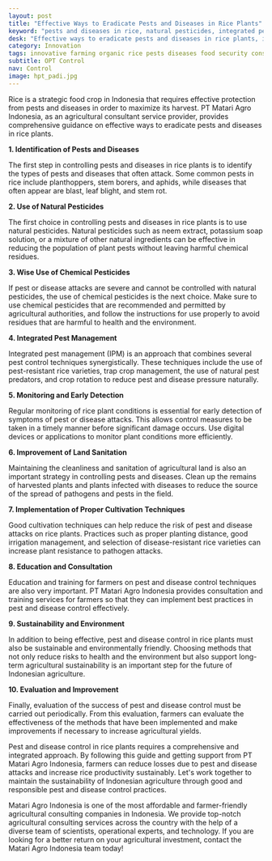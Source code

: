 ```yaml
---
layout: post
title: "Effective Ways to Eradicate Pests and Diseases in Rice Plants"
keyword: "pests and diseases in rice, natural pesticides, integrated pest control, PT Matari Agro Indonesia"
desk: "Effective ways to eradicate pests and diseases in rice plants, including the use of natural pesticides and integrated pest control methods in this guide from PT Matari Agro Indonesia"
category: Innovation
tags: innovative farming organic rice pests diseases food security consultant
subtitle: OPT Control
nav: Control
image: hpt_padi.jpg
---
```


Rice is a strategic food crop in Indonesia that requires effective protection from pests and diseases in order to maximize its harvest. PT Matari Agro Indonesia, as an agricultural consultant service provider, provides comprehensive guidance on effective ways to eradicate pests and diseases in rice plants.

**1. Identification of Pests and Diseases**

The first step in controlling pests and diseases in rice plants is to identify the types of pests and diseases that often attack. Some common pests in rice include planthoppers, stem borers, and aphids, while diseases that often appear are blast, leaf blight, and stem rot.

**2. Use of Natural Pesticides**

The first choice in controlling pests and diseases in rice plants is to use natural pesticides. Natural pesticides such as neem extract, potassium soap solution, or a mixture of other natural ingredients can be effective in reducing the population of plant pests without leaving harmful chemical residues.

**3. Wise Use of Chemical Pesticides**

If pest or disease attacks are severe and cannot be controlled with natural pesticides, the use of chemical pesticides is the next choice. Make sure to use chemical pesticides that are recommended and permitted by agricultural authorities, and follow the instructions for use properly to avoid residues that are harmful to health and the environment.

**4. Integrated Pest Management**

Integrated pest management (IPM) is an approach that combines several pest control techniques synergistically. These techniques include the use of pest-resistant rice varieties, trap crop management, the use of natural pest predators, and crop rotation to reduce pest and disease pressure naturally.

**5. Monitoring and Early Detection**

Regular monitoring of rice plant conditions is essential for early detection of symptoms of pest or disease attacks. This allows control measures to be taken in a timely manner before significant damage occurs. Use digital devices or applications to monitor plant conditions more efficiently.

**6. Improvement of Land Sanitation**

Maintaining the cleanliness and sanitation of agricultural land is also an important strategy in controlling pests and diseases. Clean up the remains of harvested plants and plants infected with diseases to reduce the source of the spread of pathogens and pests in the field.

**7. Implementation of Proper Cultivation Techniques**

Good cultivation techniques can help reduce the risk of pest and disease attacks on rice plants. Practices such as proper planting distance, good irrigation management, and selection of disease-resistant rice varieties can increase plant resistance to pathogen attacks.

**8. Education and Consultation**

Education and training for farmers on pest and disease control techniques are also very important. PT Matari Agro Indonesia provides consultation and training services for farmers so that they can implement best practices in pest and disease control effectively.

**9. Sustainability and Environment**

In addition to being effective, pest and disease control in rice plants must also be sustainable and environmentally friendly. Choosing methods that not only reduce risks to health and the environment but also support long-term agricultural sustainability is an important step for the future of Indonesian agriculture.

**10. Evaluation and Improvement**

Finally, evaluation of the success of pest and disease control must be carried out periodically. From this evaluation, farmers can evaluate the effectiveness of the methods that have been implemented and make improvements if necessary to increase agricultural yields.

Pest and disease control in rice plants requires a comprehensive and integrated approach. By following this guide and getting support from PT Matari Agro Indonesia, farmers can reduce losses due to pest and disease attacks and increase rice productivity sustainably. Let's work together to maintain the sustainability of Indonesian agriculture through good and responsible pest and disease control practices.

Matari Agro Indonesia is one of the most affordable and farmer-friendly agricultural consulting companies in Indonesia. We provide top-notch agricultural consulting services across the country with the help of a diverse team of scientists, operational experts, and technology. If you are looking for a better return on your agricultural investment, contact the Matari Agro Indonesia team today!
